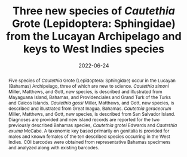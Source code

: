 ---
title: 'Three new species of <i>Cautethia</i> Grote (Lepidoptera: Sphingidae) from the Lucayan Archipelago and keys to West Indies species'
date: '2022-06-24'
doi: ''
journal: Insecta Mundi
issue: '0937'
pagination: '1–28'
zoobank: 'urn:lsid:zoobank.org:pub:D0590B45-FCBC-4411-B50B-A80940C5EA28'

authors:
  - first_name: 'Jacqueline'
    last_name: 'Miller'
    affiliation: 'McGuire Center for Lepidoptera and Biodiversity Florida Museum of Natural History University of Florida P.O. Box 112710 Gainesville, FL 32611-2710'
    email: 'jmiller@flmnh.ufl.edu'
    orcid: ''

  - first_name: 'Deborah L.'
    last_name: 'Matthews'
    affiliation: 'McGuire Center for Lepidoptera and Biodiversity Florida Museum of Natural History University of Florida P.O. Box 112710 Gainesville, FL 32611-2710'
    email: 'dlott@flmnh.ufl.edu'
    orcid: ''

  - first_name: 'Riley J.'
    last_name: 'Gott'
    affiliation: 'McGuire Center for Lepidoptera and Biodiversity Florida Museum of Natural History University of Florida P.O. Box 112710 Gainesville, FL 32611-2710'
    email: 'rgott@floridamuseum.ufl.edu'
    orcid: ''
     
download: 'https://drive.google.com/file/d/1VI91JSCYRjWAu-Eg2B7NzhZr52SKMGw-'

supplementary: ''

keywords:
  - Caribbean Basin
  - barcodes
  - Chiococca
  - cryptic species
  - Dilophonotini
  - Erithalis
  - hawk moth
  - Macroglossinae
  - Rubiaceae
  
categories:
  - Lepidoptera
  - Sphingidae

references:
  - authors: Austin KA, Dombroskie JJ, Matthews DL, Miller JY.
    year: 2019
    title: 'A review of the Archipini of the Bahamas with the description of a new species of <i>Argyrotaenia </i>Stephens (Tortricidae). Journal of the Lepidopterists Society 73(1)'
    pages: 5–17
    doi: 
    url: 
    access: 

  - authors: Brown JW, Matthews DL, Miller JY.
    year: 2018
    title: 'Two new species of <i>Megalota </i>from the Bahamas (Lepidoptera: Tortricidae: Olethreutinae). Zootaxa 4455(3)'
    pages: 597–600
    doi: 
    url: 
    access: 

  - authors: Cary CR.
    year: 1970
    title: 'A new sphinx moth from the West Indies (Sphingidae). Journal of the Lepidopterists’ Society 24(4)'
    pages: 267–270
    doi: 
    url: 
    access: 

  - authors: Clarke BP.
    year: 1919
    title: 'Some undescribed Sphingidae. Proceedings of the New England Zoological Club 6'
    pages: 99-114
    doi: 
    url: 
    access: 

  - authors: Correll DS, Correll HB.
    year: 1982
    title: 'Flora of the Bahama Archipelago (Including the Turks and Caicos Islands). Gantner Verlag; Vaduz, Liechtenstein'
    pages: 1692 p.
    doi: 
    url: 
    access: 

  - authors: Dyar HG.
    year: 1896
    title: 'The larva of <i>Cautethia grotei </i>Hy. Edw. Psyche 7'
    pages: 385–386
    doi: 
    url: 
    access: 

  - authors: Edwards H.
    year: 1882
    title: 'New species of Heterocera. Papilio 2(1)'
    pages: 9–15
    doi: 
    url: 
    access: 

  - authors: Edwards H.
    year: 1887
    title: 'Early stages of some North American Lepidoptera. Entomologica Americana 3'
    pages: 161–171
    doi: 
    url: 
    access: 

  - authors: Felsenstein J.
    year: 1980
    title: 'Confidence limits on phylogenies: An approach using the bootstrap. Evolution 39(4)'
    pages: 783–791
    doi: 
    url: 
    access: 

  - authors: Gilligan TM, Matthews DL, Miller JY.
    year: 2018
    title: 'Two new species of Eucosmini from the Bahamas (Lepidoptera: Tortricidae). Zootaxa 4378(2)'
    pages: 265–268
    doi: 
    url: 
    access: 

  - authors: Hajibabaei M, Janzen DH, Burns JM, Hallwachs W, Hebert PDN.
    year: 2006
    title: 'DNA barcodes distinguish species of tropical Lepidoptera. PNAS 103(4)'
    pages: 968–971
    doi: 
    url: 
    access: 

  - authors: Hampson GF.
    year: 1904
    title: 'The Lepidoptera-Phalaenae of the Bahamas. The Annals and Magazine of Natural History Series 7(14)'
    pages: 165–188
    doi: 
    url: 
    access: 

  - authors: Haxaire J.
    year: 2002
    title: 'Un nouveau Sphingidae des iles St Barthelemy et de St Martin (Petites Antilles): <i>Cautethia noctuiformis choveti </i>(Lepidoptera Sphingidae). Lambillionea 102'
    pages: 263–266
    doi: 
    url: 
    access: 

  - authors: Haxaire J.
    year: 2016
    title: 'Les Lepidopteres Sphingidae de Republique Dominicaine. Liste actualiseeet description de deux Nouvelles especes (Lepidoptera Sphingidae). The European Entomologist 8'
    pages: 61–78
    doi: 
    url: 
    access: 

  - authors: Haxaire J, Melichar T.
    year: 2012
    title: 'Une nouvelle espece du genre <i>Cautethia </i>Grote, 1865 de l’ile de Cuba: <i>Cautethia fideli </i>sp. n. (Lepidoptera, Sphingidae). The European Entomologist 4'
    pages: 55–62
    doi: 
    url: 
    access: 

  - authors: Haxaire J, Melichar T.
    year: 2016
    title: 'A new species of the genus <i>Cautethia </i>Grote, 1865 (Lepidoptera: Sphingidae) from Puerto Rico. The European Entomologist 8(3)'
    pages: 93–103
    doi: 
    url: 
    access: 

  - authors: Haxaire J, Schmit P.
    year: 2001
    title: 'Un nouveau Sphingidae de Republique Dominicaine: <i>Cautethia carsusi </i>(Lepidoptera Sphingidae). Lambillionea 101'
    pages: 605–608
    doi: 
    url: 
    access: 

  - authors: Hebert PDN, Cywinska A, Ball SL, deWaard JR.
    year: 2003
    title: 'Biological identifications through DNA barcodes. Proceedings of the Royal Society of London. 270(1512)'
    pages: 313–321
    doi: 
    url: 
    access: 

  - authors: Hebert PD, Stoeckle MY, Zemlak TS, Francis CM.
    year: 2004
    title: 'Identification of birds through DNA barcodes. PLOS Biol. 2: e312.'
    pages: 
    doi: 
    url: 
    access: 

  - authors: Hodges RW.
    year: 1971
    title: 'Sphingoidea. The Moths of America, North of Mexico Including Greenland, vol. 21. E.W. Classey Limited and R.B.D. Publications Inc.; London'
    pages: 158 p
    doi: 
    url: 
    access: 

  - authors: Jordan K.
    year: 1940
    title: 'Results of the Oxford University biological expedition to the Cayman Islands, 1938. Sphingidae (Lep.). Entomologists Monthly Magazine 76'
    pages: 275–277
    doi: 
    url: 
    access: 

  - authors: Jukes TH, Cantor CR.
    year: 1969
    title: 'Evolution of protein molecules. p. 21–132. In: Munro HN (ed.). Mammalian protein metabolism. Academic Press; New York'
    pages: 590 p
    doi: 
    url: 
    access: 

  - authors: Kawahara AY, Mignault AA, Regier JC, Kitching IJ, Mitter C.
    year: 2009
    title: 'Phylogeny and biogeography of hawkmoths (Lepidoptera: Sphingidae): evidence from five nuclear genes. PLOS ONE 4(5)'
    pages: e5719
    doi: 
    url: 
    access: 

  - authors: Kimura M.
    year: 1980
    title: 'A simple method for estimating evolutionary rate of base substitutions through comparative studies of nucleotide sequences. Journal of Molecular Evolution 16'
    pages: 111–120
    doi: 
    url: 
    access: 

  - authors: Kitching IJ.
    year: 2019
    title: 'Sphingidae Taxonomic Inventory.'
    pages: 
    doi: 
    url: http://sphingidae.myspecies.info/
    access: (Last accessed 22 October 2019.)

  - authors: Kitching IJ, Cadiou J-M.
    year: 2000
    title: 'Hawkmoths of the world, an annotated and illustrated revisionary checklist (Lepidoptera: Sphingidae). Cornell University Press; Ithaca, NY'
    pages: 226 p
    doi: 
    url: 
    access: 

  - authors: Klots AB.
    year: 1956
    title: 'Lepidoptera. p. 97–111. In: Tuxen SL (ed.). Taxonomist’s glossary of genitalia in insects. Munksgaard, Copenhagen'
    pages: 284 p
    doi: 
    url: 
    access: 

  - authors: Kristensen NP.
    year: 2003
    title: 'Reproductive organs. p. 427–447. In: Kristensen NP (ed.). Lepidoptera, moths and butterflies Volume 2: Morphology, physiology and development, Handbook of Zoology. Volume IV Arthropoda: Insecta, Part 36. Walter de Gruyter; New York'
    pages: 564 p
    doi: 
    url: 
    access: 

  - authors: Kumar S, Stecher G, Li M, Knyaz C, Tamura K.
    year: 2018
    title: 'MEGA X: Molecular evolutionary genetic analysis across computing platforms. Molecular Biology and Evolution 35'
    pages: 1547–1549
    doi: 
    url: 
    access: 

  - authors: Matthews DL, Miller JY, Simon M, Goss G.
    year: 2019
    title: 'Additions to the plume moth fauna of the Bahamas. Insecta Mundi 0708'
    pages: 1-35
    doi: 
    url: 
    access: 

  - authors: Melichar T, Řezáč M, Ilčíková A.
    year: 2016
    title: 'Descriptions of two new subspecies of the genus <i>Cautethia </i>Grote, 1865 (Lepidoptera: Sphingidae) from the Bahamas and Jamaica. The European Entomologist 8(4)'
    pages: 165–177
    doi: 
    url: 
    access: 

  - authors: McCabe, TL.
    year: 1984
    title: 'A new <i>Cautethia </i>from the Bahamas (Lepidoptera: Sphingidae). Proceedings of the Entomological Society of Washington 86'
    pages: 614–618
    doi: 
    url: 
    access: 

  - authors: Nei M, Kumar S.
    year: 2000
    title: 'Molecular evolution and phylogenetics. Oxford University Press; New York, NY'
    pages: 348 p
    doi: 
    url: 
    access: 

  - authors: de Queiroz K.
    year: 2005
    title: 'A unified concept of species and its consequences for the future of taxonomy. Proceedings of the California Academy of Sciences 56(Supplement I)'
    pages: 196–215
    doi: 
    url: 
    access: 

  - authors: Ratnasingham S, Hebert PDN.
    year: 2007
    title: 'BOLD: The Barcode of Life Data System (www.barcodinglife.org). Molecular Ecology Notes 7'
    pages: 355–364
    doi: 
    url: 
    access: 

  - authors: Ridgway R.
    year: 1912
    title: 'Color standards and color nomenclature. Published by the author; Washington, DC'
    pages: 43 p. + 53 color plates
    doi: 
    url: 
    access: 

  - authors: Rubinoff D, Holland BS.
    year: 2005
    title: 'Between two extremes: mitochondrial DNA is neither the panacea nor the nemesis of phylogenetic and taxonomic inference. Systematic Biology 54(6)'
    pages: 952–961
    doi: 
    url: 
    access: 

  - authors: Saitou N, Nei M.
    year: 1987
    title: 'The neighbor-joining method for reconstructing phylogenetic trees. Molecular Biology and Evolution 4'
    pages: 406–425
    doi: 
    url: 
    access: 

  - authors: Schaus W.
    year: 1932
    title: 'New species of Sphingidae and Saturniidae in the U.S. National Museum. Journal of the Washington Academy of Sciences 22'
    pages: 137–148
    doi: 
    url: 
    access: 

  - authors: Stecher G, Tamura K, Kumar S.
    year: 2020
    title: 'Molecular Evolutionary Genetics Analysis (MEGA) for macOS. Molecular Biology and Evolution 37'
    pages: 1237–1239
    doi: 
    url: 
    access: 

  - authors: Talavera G, Lukhtanov V, Pierce NE, Vila R.
    year: 2022
    title: 'DNA barcodes combined with multilocus data of representative taxa can generate reliable higher-level phylogenies. Systematic Biology 71(2)'
    pages: 382–395
    doi: 
    url: 
    access: 

  - authors: Tuttle JP.
    year: 2007
    title: 'The hawk moths of North America, a natural history study of the Sphingidae of the United States and Canada. The Wedge Entomological Research Foundation; Washington, DC'
    pages: 253 p
    doi: 
    url: 
    access: 

  - authors: Walker F.
    year: 1856
    title: 'List of the specimens of lepidopterous insects in the collection of the British Museum. Part VIII. – Sphingidae. British Museum (Natural History); London'
    pages: 271 p
    doi: 
    url: 
    access: 

abstract: 'Five species of <i>Cautethia </i>Grote (Lepidoptera: Sphingidae) occur in the Lucayan (Bahamas) Archipelago, three of which are new to science. <i>Cautethia simoni </i>Miller, Matthews, and Gott, new species, is described and illustrated from Mayaguana Island, Bahamas, and Providenciales and Grand Turk of the Turks and Caicos Islands. <i>Cautethia gossi </i>Miller, Matthews, and Gott, new species, is described and illustrated from Great Inagua, Bahamas. <i>Cautethia geraceorum </i>Miller, Matthews, and Gott, new species, is described from San Salvador Island. Diagnoses are provided and new island records are reported for the two previously described Bahamas species, <i>Cautethia grotei </i>Edwards and <i>Cautethia exuma </i>McCabe. A taxonomic key based primarily on genitalia is provided for males and known females of the ten described species occurring in the West Indies. COI barcodes were obtained from representative Bahamas specimens and analyzed along with existing barcodes.'

---